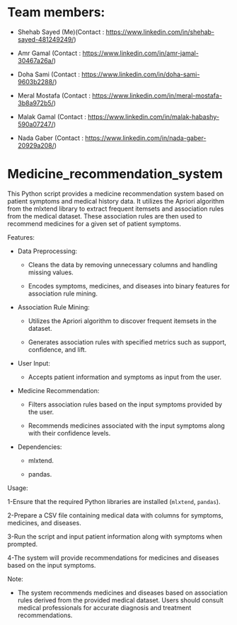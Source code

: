 # Team members:

* Shehab Sayed (Me)(Contact : https://www.linkedin.com/in/shehab-sayed-481249249/)

* Amr Gamal (Contact : https://www.linkedin.com/in/amr-jamal-30467a26a/)

* Doha Sami (Contact : https://www.linkedin.com/in/doha-sami-9603b2288/)

* Meral Mostafa (Contact : https://www.linkedin.com/in/meral-mostafa-3b8a972b5/)

* Malak Gamal (Contact : https://www.linkedin.com/in/malak-habashy-590a07247/)

* Nada Gaber (Contact : https://www.linkedin.com/in/nada-gaber-20929a208/)




# Medicine_recommendation_system

This Python script provides a medicine recommendation system based on patient symptoms and medical history data. It utilizes the Apriori algorithm from the mlxtend library to extract frequent itemsets and association rules from the medical dataset. These association rules are then used to recommend medicines for a given set of patient symptoms.

Features:

  - Data Preprocessing:
    
      * Cleans the data by removing unnecessary columns and handling missing values.
        
      * Encodes symptoms, medicines, and diseases into binary features for association rule mining.
        
  - Association Rule Mining:
    
      * Utilizes the Apriori algorithm to discover frequent itemsets in the dataset.
   
      * Generates association rules with specified metrics such as support, confidence, and lift.

  - User Input:

      * Accepts patient information and symptoms as input from the user.
      
  - Medicine Recommendation:

      * Filters association rules based on the input symptoms provided by the user.
      
      * Recommends medicines associated with the input symptoms along with their confidence levels.
         
  - Dependencies:
      * mlxtend.
      
      * pandas.

Usage:

  1-Ensure that the required Python libraries are installed (`mlxtend`, `pandas`).
  
  2-Prepare a CSV file containing medical data with columns for symptoms, medicines, and diseases.
  
  3-Run the script and input patient information along with symptoms when prompted.
  
  4-The system will provide recommendations for medicines and diseases based on the input symptoms.

Note: 

  * The system recommends medicines and diseases based on association rules derived from the provided medical dataset. Users should consult medical professionals for accurate diagnosis and treatment recommendations.

